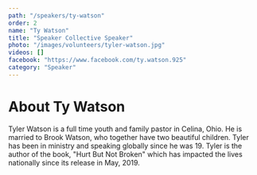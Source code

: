 ```yaml
---
path: "/speakers/ty-watson"
order: 2
name: "Ty Watson"
title: "Speaker Collective Speaker"
photo: "/images/volunteers/tyler-watson.jpg"
videos: []
facebook: "https://www.facebook.com/ty.watson.925"
category: "Speaker"
---
```


# About Ty Watson

Tyler Watson is a full time youth and family pastor in Celina, Ohio. He is married to Brook Watson, who together have two beautiful children. Tyler has been in ministry and speaking globally since he was 19. Tyler is the author of the book, "Hurt But Not Broken" which has impacted the lives nationally since its release in May, 2019.